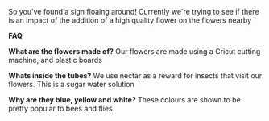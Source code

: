 
So you've found a sign floaing around!
Currently we're trying to see if there is an impact of the addition of a high quality flower on the flowers nearby

**FAQ**


**What are the flowers made of?**
Our flowers are made using a Cricut cutting machine, and plastic boards

**Whats inside the tubes?**
We use nectar as a reward for insects that visit our flowers. This is a sugar water solution

**Why are they blue, yellow and white?**
These colours are shown to be pretty popular to bees and flies
